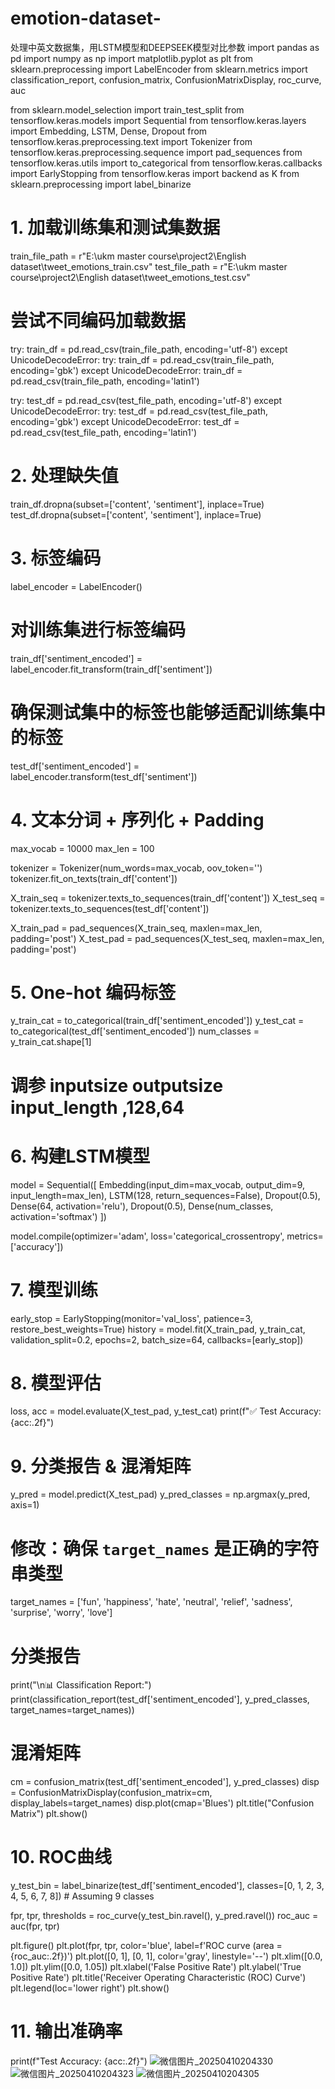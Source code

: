 # emotion-dataset-
处理中英文数据集，用LSTM模型和DEEPSEEK模型对比参数
import pandas as pd
import numpy as np
import matplotlib.pyplot as plt
from sklearn.preprocessing import LabelEncoder
from sklearn.metrics import classification_report, confusion_matrix, ConfusionMatrixDisplay, roc_curve, auc

from sklearn.model_selection import train_test_split
from tensorflow.keras.models import Sequential
from tensorflow.keras.layers import Embedding, LSTM, Dense, Dropout
from tensorflow.keras.preprocessing.text import Tokenizer
from tensorflow.keras.preprocessing.sequence import pad_sequences
from tensorflow.keras.utils import to_categorical
from tensorflow.keras.callbacks import EarlyStopping
from tensorflow.keras import backend as K
from sklearn.preprocessing import label_binarize

# 1. 加载训练集和测试集数据
train_file_path = r"E:\ukm master course\project2\English dataset\tweet_emotions_train.csv"
test_file_path = r"E:\ukm master course\project2\English dataset\tweet_emotions_test.csv"

# 尝试不同编码加载数据
try:
    train_df = pd.read_csv(train_file_path, encoding='utf-8')
except UnicodeDecodeError:
    try:
        train_df = pd.read_csv(train_file_path, encoding='gbk')
    except UnicodeDecodeError:
        train_df = pd.read_csv(train_file_path, encoding='latin1')

try:
    test_df = pd.read_csv(test_file_path, encoding='utf-8')
except UnicodeDecodeError:
    try:
        test_df = pd.read_csv(test_file_path, encoding='gbk')
    except UnicodeDecodeError:
        test_df = pd.read_csv(test_file_path, encoding='latin1')

# 2. 处理缺失值
train_df.dropna(subset=['content', 'sentiment'], inplace=True)
test_df.dropna(subset=['content', 'sentiment'], inplace=True)

# 3. 标签编码
label_encoder = LabelEncoder()

# 对训练集进行标签编码
train_df['sentiment_encoded'] = label_encoder.fit_transform(train_df['sentiment'])

# 确保测试集中的标签也能够适配训练集中的标签
test_df['sentiment_encoded'] = label_encoder.transform(test_df['sentiment'])

# 4. 文本分词 + 序列化 + Padding
max_vocab = 10000
max_len = 100

tokenizer = Tokenizer(num_words=max_vocab, oov_token='<OOV>')
tokenizer.fit_on_texts(train_df['content'])

X_train_seq = tokenizer.texts_to_sequences(train_df['content'])
X_test_seq = tokenizer.texts_to_sequences(test_df['content'])

X_train_pad = pad_sequences(X_train_seq, maxlen=max_len, padding='post')
X_test_pad = pad_sequences(X_test_seq, maxlen=max_len, padding='post')

# 5. One-hot 编码标签
y_train_cat = to_categorical(train_df['sentiment_encoded'])
y_test_cat = to_categorical(test_df['sentiment_encoded'])
num_classes = y_train_cat.shape[1]
# 调参 inputsize outputsize input_length ,128,64
# 6. 构建LSTM模型
model = Sequential([
    Embedding(input_dim=max_vocab, output_dim=9, input_length=max_len),
    LSTM(128, return_sequences=False),
    Dropout(0.5),
    Dense(64, activation='relu'),
    Dropout(0.5),
    Dense(num_classes, activation='softmax')
])

model.compile(optimizer='adam', loss='categorical_crossentropy', metrics=['accuracy'])

# 7. 模型训练
early_stop = EarlyStopping(monitor='val_loss', patience=3, restore_best_weights=True)
history = model.fit(X_train_pad, y_train_cat, validation_split=0.2, epochs=2, batch_size=64, callbacks=[early_stop])

# 8. 模型评估
loss, acc = model.evaluate(X_test_pad, y_test_cat)
print(f"✅ Test Accuracy: {acc:.2f}")

# 9. 分类报告 & 混淆矩阵
y_pred = model.predict(X_test_pad)
y_pred_classes = np.argmax(y_pred, axis=1)

# 修改：确保 `target_names` 是正确的字符串类型
target_names = ['fun', 'happiness', 'hate', 'neutral', 'relief', 'sadness', 'surprise', 'worry', 'love']

# 分类报告
print("\n📊 Classification Report:")
print(classification_report(test_df['sentiment_encoded'], y_pred_classes, target_names=target_names))

# 混淆矩阵
cm = confusion_matrix(test_df['sentiment_encoded'], y_pred_classes)
disp = ConfusionMatrixDisplay(confusion_matrix=cm, display_labels=target_names)
disp.plot(cmap='Blues')
plt.title("Confusion Matrix")
plt.show()

# 10. ROC曲线
y_test_bin = label_binarize(test_df['sentiment_encoded'], classes=[0, 1, 2, 3, 4, 5, 6, 7, 8])  # Assuming 9 classes

fpr, tpr, thresholds = roc_curve(y_test_bin.ravel(), y_pred.ravel())
roc_auc = auc(fpr, tpr)

plt.figure()
plt.plot(fpr, tpr, color='blue', label=f'ROC curve (area = {roc_auc:.2f})')
plt.plot([0, 1], [0, 1], color='gray', linestyle='--')
plt.xlim([0.0, 1.0])
plt.ylim([0.0, 1.05])
plt.xlabel('False Positive Rate')
plt.ylabel('True Positive Rate')
plt.title('Receiver Operating Characteristic (ROC) Curve')
plt.legend(loc='lower right')
plt.show()

# 11. 输出准确率
print(f"Test Accuracy: {acc:.2f}")
![微信图片_20250410204330](https://github.com/user-attachments/assets/5b961af0-6b76-4bfb-8d9c-dc87d02cca92)
![微信图片_20250410204323](https://github.com/user-attachments/assets/226e022a-a13b-4fee-b4e6-49df8dc8975a)
![微信图片_20250410204305](https://github.com/user-attachments/assets/f6c6edcd-ad2a-4168-8418-73593bb0e98f)
